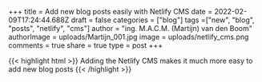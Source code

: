 +++
title = Add new blog posts easily with Netlify CMS
date = 2022-02-09T17:24:44.688Z
draft = false
categories = ["blog"]
tags =["new", "blog", "posts", "netlify", "cms"]
author = "ing. M.A.C.M. (Martijn) van den Boom"
authorImage = uploads/Martijn_001.jpg
image = uploads/netlify_cms.png
comments = true
share = true
type = post
+++

{{< highlight html >}}
Adding the Netlify CMS makes it much more easy to add new blog posts
{{< /highlight >}}